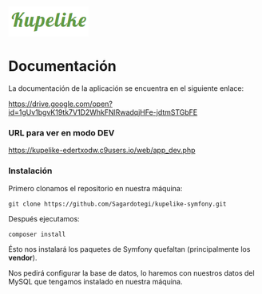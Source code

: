 ![logo](web/img/logo.png)

# Documentación

La documentación de la aplicación se encuentra en el siguiente enlace:

https://drive.google.com/open?id=1gUv1bgvK19tk7V1D2WhkFNlRwadqjHFe-jdtmSTGbFE

### URL para ver en modo DEV

https://kupelike-edertxodw.c9users.io/web/app_dev.php

### Instalación

Primero clonamos el repositorio en nuestra máquina:
```
git clone https://github.com/Sagardotegi/kupelike-symfony.git
```

Después ejecutamos:

```
composer install
```
Ésto nos instalará los paquetes de Symfony quefaltan (principalmente los **vendor**).

Nos pedirá configurar la base de datos, lo haremos con nuestros datos del MySQL que tengamos instalado en nuestra máquina.